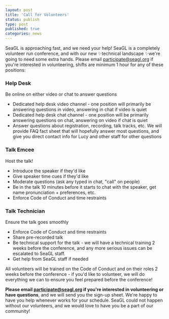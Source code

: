 ```yaml
---
layout: post
title: 'Call for Volunteers'
status: publish
type: post
published: true
categories: news
---
```


SeaGL is approaching fast, and we need your help! SeaGL is a completely volunteer run conference,
and with our new ✨technical landscape ✨we're going to need some extra hands. Please email
participate@seagl.org if you're interested in volunteering, shifts are minimum 1 hour for any of
these positions:

### Help Desk
Be online on either video or chat to answer questions

- Dedicated help desk video channel - one position will primarily be answering questions in video, answering in chat if video is quiet
- Dedicated help desk chat channel - one position will be primarily answering questions on chat, answering on video if chat is quiet
- Answer questions about registration, recording, talk tracks, etc. We will provide FAQ fact sheet that will hopefully answer most questions, and give you direct contact info for Lucy and other staff for other questions

### Talk Emcee
Host the talk!

- Introduce the speaker if they'd like
- Give speaker time cues if they'd like
- Moderate questions (ask any typed in chat, "call" on people)
- Be in the talk 10 minutes before it starts to chat with the speaker, get name pronunciation + preferences, etc.
- Enforce Code of Conduct and time restraints

### Talk Technician
Ensure the talk goes smoothly

- Enforce Code of Conduct and time restraints
- Share pre-recorded talk
- Be technical support for the talk - we will have a technical training 2 weeks before the
  conference, and any more serious issues can be escalated to SeaGL staff.
- Get help from SeaGL staff if needed

All volunteers will be trained on the Code of Conduct and on their roles 2 weeks before the
conference - if you'd like to volunteer, we will do everything we can to ensure you feel prepared
before the conference!

**Please email participate@seagl.org if you're interested in volunteering or have questions**, and we will send you the sign-up sheet. We're happy to have you help whenever works for your schedule. SeaGL could not happen without our volunteers, and we would love to have you be a part of our community!
